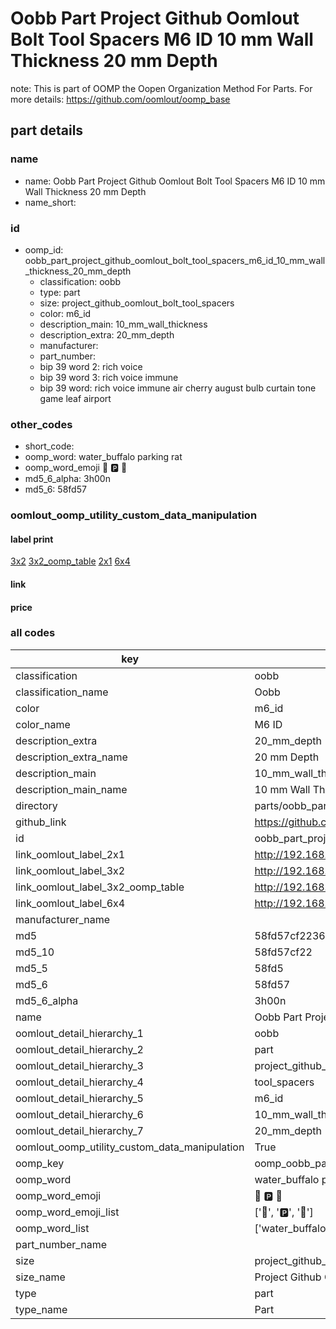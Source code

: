 # Oobb Part Project Github Oomlout Bolt Tool Spacers M6 ID 10 mm Wall Thickness 20 mm Depth  

note: This is part of OOMP the Oopen Organization Method For Parts. For more details: https://github.com/oomlout/oomp_base

##  part details
  







### name
* name: Oobb Part Project Github Oomlout Bolt Tool Spacers M6 ID 10 mm Wall Thickness 20 mm Depth
* name_short: 
### id
* oomp_id: oobb_part_project_github_oomlout_bolt_tool_spacers_m6_id_10_mm_wall_thickness_20_mm_depth
  * classification: oobb
  * type: part
  * size: project_github_oomlout_bolt_tool_spacers
  * color: m6_id
  * description_main: 10_mm_wall_thickness
  * description_extra: 20_mm_depth
  * manufacturer: 
  * part_number: 
  * bip 39 word 2: rich voice
  * bip 39 word 3: rich voice immune
  * bip 39 word: rich voice immune air cherry august bulb curtain tone game leaf airport

### other_codes
* short_code: 
* oomp_word: water_buffalo parking rat
* oomp_word_emoji :water_buffalo: :parking: :rat:
* md5_6_alpha: 3h00n
* md5_6: 58fd57






### oomlout_oomp_utility_custom_data_manipulation
#### label print
[3x2](http://192.168.1.245:1112/?label=oomp%203h00n)
[3x2_oomp_table](http://192.168.1.108:1112/?label=oomp%203h00n)
[2x1](http://192.168.1.242:1112/?label=oomp%203h00n)
[6x4](http://192.168.1.55:1112/?label=oomp%203h00n)    

#### link

                              

#### price







### all codes 
| key | value |  
| --- | --- |  
| classification | oobb |  
| classification_name | Oobb |  
| color | m6_id |  
| color_name | M6 ID |  
| description_extra | 20_mm_depth |  
| description_extra_name | 20 mm Depth |  
| description_main | 10_mm_wall_thickness |  
| description_main_name | 10 mm Wall Thickness |  
| directory | parts/oobb_part_project_github_oomlout_bolt_tool_spacers_m6_id_10_mm_wall_thickness_20_mm_depth |  
| github_link | https://github.com/oomlout/oomlout_oomp_part_src/tree/main/parts/oobb_part_project_github_oomlout_bolt_tool_spacers_m6_id_10_mm_wall_thickness_20_mm_depth |  
| id | oobb_part_project_github_oomlout_bolt_tool_spacers_m6_id_10_mm_wall_thickness_20_mm_depth |  
| link_oomlout_label_2x1 | http://192.168.1.242:1112/?label=oomp%203h00n |  
| link_oomlout_label_3x2 | http://192.168.1.245:1112/?label=oomp%203h00n |  
| link_oomlout_label_3x2_oomp_table | http://192.168.1.108:1112/?label=oomp%203h00n |  
| link_oomlout_label_6x4 | http://192.168.1.55:1112/?label=oomp%203h00n |  
| manufacturer_name |  |  
| md5 | 58fd57cf223623bc3c93b056e37d5dca |  
| md5_10 | 58fd57cf22 |  
| md5_5 | 58fd5 |  
| md5_6 | 58fd57 |  
| md5_6_alpha | 3h00n |  
| name | Oobb Part Project Github Oomlout Bolt Tool Spacers M6 ID 10 mm Wall Thickness 20 mm Depth |  
| oomlout_detail_hierarchy_1 | oobb |  
| oomlout_detail_hierarchy_2 | part |  
| oomlout_detail_hierarchy_3 | project_github_bolt |  
| oomlout_detail_hierarchy_4 | tool_spacers |  
| oomlout_detail_hierarchy_5 | m6_id |  
| oomlout_detail_hierarchy_6 | 10_mm_wall_thickness |  
| oomlout_detail_hierarchy_7 | 20_mm_depth |  
| oomlout_oomp_utility_custom_data_manipulation | True |  
| oomp_key | oomp_oobb_part_project_github_oomlout_bolt_tool_spacers_m6_id_10_mm_wall_thickness_20_mm_depth |  
| oomp_word | water_buffalo parking rat |  
| oomp_word_emoji | :water_buffalo: :parking: :rat: |  
| oomp_word_emoji_list | [':water_buffalo:', ':parking:', ':rat:'] |  
| oomp_word_list | ['water_buffalo', 'parking', 'rat'] |  
| part_number_name |  |  
| size | project_github_oomlout_bolt_tool_spacers |  
| size_name | Project Github Oomlout Bolt Tool Spacers |  
| type | part |  
| type_name | Part |  
